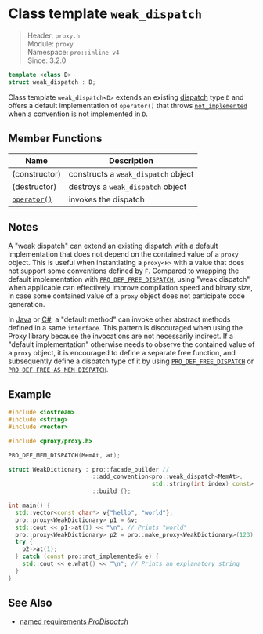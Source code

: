 # Class template `weak_dispatch`

> Header: `proxy.h`  
> Module: `proxy`  
> Namespace: `pro::inline v4`  
> Since: 3.2.0

```cpp
template <class D>
struct weak_dispatch : D;
```

Class template `weak_dispatch<D>` extends an existing [dispatch](../ProDispatch.md) type `D` and offers a default implementation of `operator()` that throws [`not_implemented`](../not_implemented.md) when a convention is not implemented in `D`.

## Member Functions

| Name                                           | Description                         |
| ---------------------------------------------- | ----------------------------------- |
| (constructor)                                  | constructs a `weak_dispatch` object |
| (destructor)                                   | destroys a `weak_dispatch` object   |
| [`operator()`](operator_call.md) | invokes the dispatch                |

## Notes

A "weak dispatch" can extend an existing dispatch with a default implementation that does not depend on the contained value of a `proxy` object. This is useful when instantiating a `proxy<F>` with a value that does not support some conventions defined by `F`. Compared to wrapping the default implementation with [`PRO_DEF_FREE_DISPATCH`](../PRO_DEF_FREE_DISPATCH.md), using "weak dispatch" when applicable can effectively improve compilation speed and binary size, in case some contained value of a `proxy` object does not participate code generation.

In [Java](https://docs.oracle.com/javase/specs/jls/se23/html/jls-9.html#jls-9.4-200) or [C#](https://learn.microsoft.com/dotnet/csharp/language-reference/proposals/csharp-8.0/default-interface-methods), a "default method" can invoke other abstract methods defined in a same `interface`. This pattern is discouraged when using the Proxy library because the invocations are not necessarily indirect. If a "default implementation" otherwise needs to observe the contained value of a `proxy` object, it is encouraged to define a separate free function, and subsequently define a dispatch type of it by using [`PRO_DEF_FREE_DISPATCH`](../PRO_DEF_FREE_DISPATCH.md) or [`PRO_DEF_FREE_AS_MEM_DISPATCH`](../PRO_DEF_FREE_AS_MEM_DISPATCH.md).

## Example

```cpp
#include <iostream>
#include <string>
#include <vector>

#include <proxy/proxy.h>

PRO_DEF_MEM_DISPATCH(MemAt, at);

struct WeakDictionary : pro::facade_builder //
                        ::add_convention<pro::weak_dispatch<MemAt>,
                                         std::string(int index) const> //
                        ::build {};

int main() {
  std::vector<const char*> v{"hello", "world"};
  pro::proxy<WeakDictionary> p1 = &v;
  std::cout << p1->at(1) << "\n"; // Prints "world"
  pro::proxy<WeakDictionary> p2 = pro::make_proxy<WeakDictionary>(123);
  try {
    p2->at(1);
  } catch (const pro::not_implemented& e) {
    std::cout << e.what() << "\n"; // Prints an explanatory string
  }
}
```

## See Also

- [named requirements *ProDispatch*](../ProDispatch.md)
